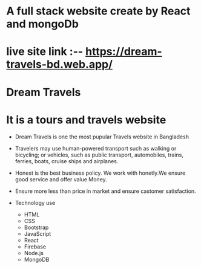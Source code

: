 # A full stack website create by React and mongoDb 
# live site link :-- https://dream-travels-bd.web.app/

# Dream Travels 
# It is a tours and travels  website
  * Dream Travels is one the most pupular Travels website in Bangladesh
  * Travelers may use human-powered transport such as walking or bicycling; or vehicles, such as public transport, automobiles, trains,    ferries, boats, cruise ships and airplanes.
  * Honest is the best business policy. We work with honetly.We ensure good service and offer value Money.
  * Ensure more less than price in market and ensure castomer satisfaction.


* Technology use
  * HTML
  * CSS
  * Bootstrap
  * JavaScript
  * React
  * Firebase
  * Node.js
  * MongoDB
